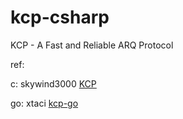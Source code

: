 # kcp-csharp
KCP - A Fast and Reliable ARQ Protocol

ref:  

c: skywind3000 [KCP](https://github.com/skywind3000)  

go: xtaci [kcp-go](https://github.com/xtaci/kcp-go)  



